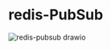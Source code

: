 # redis-PubSub


![redis-pubsub drawio](https://github.com/akash202k/redis-PubSub/assets/76225409/4eb6a18c-ed75-4838-9351-821c347ca5cf)
